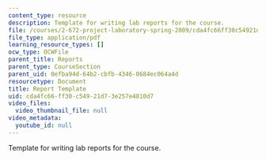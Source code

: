 ```yaml
---
content_type: resource
description: Template for writing lab reports for the course.
file: /courses/2-672-project-laboratory-spring-2009/cda4fc66ff30c54921d73e257e4810d7_template.pdf
file_type: application/pdf
learning_resource_types: []
ocw_type: OCWFile
parent_title: Reports
parent_type: CourseSection
parent_uid: 0efba94d-64b2-cbfb-4346-0684ec064a4d
resourcetype: Document
title: Report Template
uid: cda4fc66-ff30-c549-21d7-3e257e4810d7
video_files:
  video_thumbnail_file: null
video_metadata:
  youtube_id: null
---
```

Template for writing lab reports for the course.

